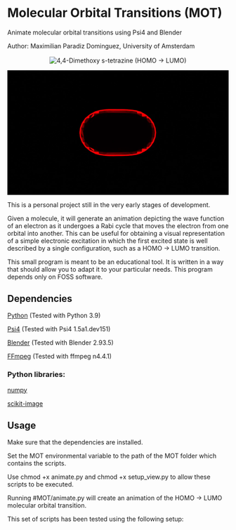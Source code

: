 # Molecular Orbital Transitions (MOT)


Animate molecular orbital transitions using Psi4 and Blender

Author: Maximilian Paradiz Dominguez, University of Amsterdam



<p align="center">
  <img src="./resources/44DimethoxyTetrazine.gif" align="center" title="4,4-Dimethoxy s-tetrazine (HOMO -> LUMO)">
</p>


<p align="center">
  <img src="./resources/H2.gif" align="center" title="H2 HOMO -> LUMO">
</p>


This is a personal project still in the very early stages of development. 


Given a molecule, it will generate an animation depicting the wave function of an electron as it undergoes a Rabi cycle that moves the electron from one orbital into another.
This can be useful for obtaining a visual representation of a simple electronic excitation in which the first excited state is well described by a single configuration, such as a HOMO -> LUMO transition. 

This small program is meant to be an educational tool. It is written in a way that should allow you to adapt it to your particular needs. This program depends only on FOSS software. 

## Dependencies

[Python](https://www.python.org/) (Tested with  Python  3.9)

[Psi4](https://psicode.org/) (Tested with Psi4 1.5a1.dev151)

[Blender](https://www.blender.org/) (Tested with  Blender 2.93.5)

[FFmpeg](https://ffmpeg.org/) (Tested with ffmpeg n4.4.1)

### Python libraries:

[numpy](https://numpy.org/)

[scikit-image](https://scikit-image.org/docs/stable/api/skimage.html)


## Usage


Make sure that the dependencies are installed.

Set the MOT environmental variable to the path of the MOT folder which contains the scripts.

Use chmod +x animate.py and chmod +x setup_view.py to allow these scripts to be executed.

Running #MOT/animate.py will create an animation of the HOMO -> LUMO molecular orbital transition.


This set of scripts has been tested using the following setup:


